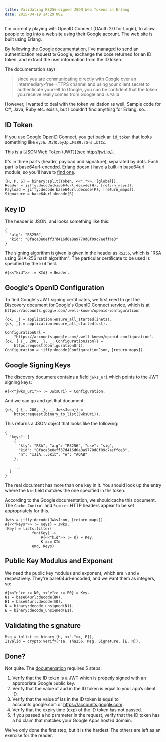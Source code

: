 ```yaml
---
title: Validating RS256-signed JSON Web Tokens in Erlang
date: 2015-04-19 14:29:00Z
---
```


I'm currently playing with OpenID Connect (OAuth 2.0 for Login), to allow
people to log into a web site using their Google account. The web site is built
using Erlang.

By following the [Google
documentation](https://developers.google.com/identity/protocols/OpenIDConnect),
I've managed to send an authentication request to Google, exchange the code
returned for an ID token, and extract the user information from the ID token.

The documentation says:

> since you are communicating directly with Google over an intermediary-free
> HTTPS channel and using your client secret to authenticate yourself to
> Google, you can be confident that the token you receive really comes from
> Google and is valid.

However, I wanted to deal with the token validation as well. Sample code for
C#, Java, Ruby etc. exists, but I couldn't find anything for Erlang, so...

## ID Token

If you use Google OpenID Connect, you get back an `id_token` that looks
something like `eyJh`...`MifQ.eyJp`...`MzR9.rG-s`...`btCc`.

This is a [JSON Web Token (JWT)](see http://jwt.io/).

It's in three parts (header, payload and signature), separated by dots. Each
part is base64url-encoded. Erlang doesn't have a built-in base64url module, so
you'll have to [find one](https://github.com/dvv/base64url).

    [H, P, S] = binary:split(Token, <<".">>, [global]).
    Header = jiffy:decode(base64url:decode(H), [return_maps]).
    Payload = jiffy:decode(base64url:decode(P), [return_maps]).
    Signature = base64url:decode(S).

## Key ID

The header is JSON, and looks something like this:

    {
      "alg": "RS256",
      "kid": "8faca3e0eff37d416d0a8a9770d8f09c7eeffce3"
    }

The signing algorithm is given is given in the header as `RS256`, which is "RSA
using SHA-256 hash algorithm". The particular certificate to be used is
specified by the `kid` field.

    #{<<"kid">> := KId} = Header.

## Google's OpenID Configuration

To find Google's JWT signing certificates, we first need to get the Discovery document for Google's OpenID Connect service, which is at `https://accounts.google.com/.well-known/openid-configuration`:

    {ok, _} = application:ensure_all_started(inets).
    {ok, _} = application:ensure_all_started(ssl).

    ConfigurationUrl =
        "https://accounts.google.com/.well-known/openid-configuration".
    {ok, { {_, 200, _}, _, ConfigurationJson}} =
        httpc:request(ConfigurationUrl).
    Configuration = jiffy:decode(ConfigurationJson, [return_maps]).

## Google Signing Keys

The discovery document contains a field `jwks_uri` which points to the JWT signing keys:

    #{<<"jwks_uri">> := JwksUri} = Configuration.

And we can go and get that document:

    {ok, { {_, 200, _}, _, JwksJson}} =
        httpc:request(binary_to_list(JwksUri)).

This returns a JSON object that looks like the following:

    {
      "keys": [
        {
          "kty": "RSA", "alg": "RS256", "use": "sig",
          "kid": "8faca3e0eff37d416d0a8a9770d8f09c7eeffce3",
          "n": "xJiA...5Kik", "e": "AQAB"
        },

        ...
      ]
    }

The real document has more than one key in it. You should look up the entry
where the `kid` field matches the one specified in the token.

According to the Google documentation, we should cache this document. The
`Cache-Control` and `Expires` HTTP headers appear to be set appropriately for
this.

    Jwks = jiffy:decode(JwksJson, [return_maps]).
    #{<<"keys">> := Keys} = Jwks.
    [Key] = lists:filter(
                fun(Key) ->
                    #{<<"kid">> := K} = Key,
                    K =:= KId
                end, Keys).

## Public Key Modulus and Exponent

We need the public key modulus and exponent, which are `n` and `e`
respectively. They're base64url-encoded, and we want them as integers, so:

    #{<<"n">> := N0, <<"e">> := E0} = Key.
    N1 = base64url:decode(N0).
    E1 = base64url:decode(E0).
    N = binary:decode_unsigned(N1).
    E = binary:decode_unsigned(E1).

## Validating the signature

    Msg = iolist_to_binary([H, <<".">>, P]),
    IsValid = crypto:verify(rsa, sha256, Msg, Signature, [E, N]).

## Done?

Not quite. The [documentation](https://developers.google.com/identity/protocols/OpenIDConnect#validatinganidtoken) requires 5 steps:

1. Verify that the ID token is a JWT which is properly signed with an
   appropriate Google public key.
2. Verify that the value of aud in the ID token is equal to your app’s client
   ID.
3. Verify that the value of iss in the ID token is equal to accounts.google.com
   or https://accounts.google.com.
4. Verify that the expiry time (exp) of the ID token has not passed.
5. If you passed a hd parameter in the request, verify that the ID token has a
   hd claim that matches your Google Apps hosted domain.

We've only done the first step, but it is the hardest. The others are left as an
exercise for the reader.
